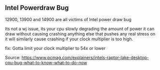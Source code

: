## Intel Powerdraw Bug

12900, 13900 and 14900 are all victims of Intel power draw bug

Its not a wj issue, its your cpu slowly degrading the amount of power it can draw without causing crashing
anything else that pushes any real stress on it will similarly cause crashing if your clock multiplier is too high.

fix: Gotta limit your clock multiplier to 54x or lower

Source: <https://www.pcmag.com/explainers/intels-raptor-lake-desktop-cpu-bug-what-to-know-what-to-do-now>

